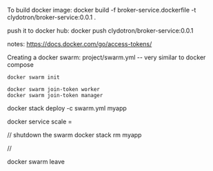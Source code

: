 To build docker image:
docker build -f broker-service.dockerfile -t clydotron/broker-service:0.0.1 .

push it to docker hub:
docker push clydotron/broker-service:0.0.1

notes:
https://docs.docker.com/go/access-tokens/

Creating a docker swarm:
project/swarm.yml -- very similar to docker compose

    docker swarm init

    docker swarm join-token worker
    docker swarm join-token manager

docker stack deploy -c swarm.yml myapp

docker service scale <service name>=<num instances>

// shutdown the swarm
docker stack rm myapp

//

docker swarm leave
